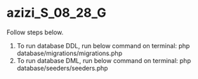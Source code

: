 # azizi_S_08_28_G
Follow steps below.
1. To run database DDL, run below command on terminal:
php database/migrations/migrations.php
2. To run database DML, run below command on terminal:
php database/seeders/seeders.php
